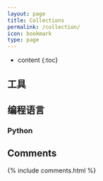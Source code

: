 ```yaml
---
layout: page
title: Collections
permalink: /collection/
icon: bookmark
type: page
---
```


* content
{:toc}

## 工具

## 编程语言

### Python

## Comments

{% include comments.html %}
